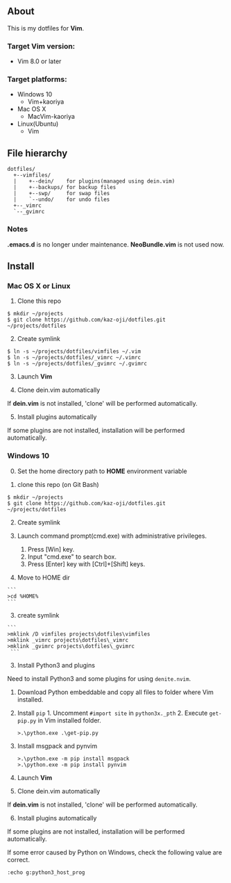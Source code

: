 ## About

This is my dotfiles for **Vim**.

### Target Vim version:
- Vim 8.0 or later

### Target platforms:
- Windows 10
  - Vim+kaoriya
- Mac OS X
  - MacVim-kaoriya
- Linux(Ubuntu)
  - Vim

## File hierarchy

```
dotfiles/
  +--vimfiles/
  |    +--dein/    for plugins(managed using dein.vim)
  |    +--backups/ for backup files
  |    +--swp/     for swap files
  |    `--undo/    for undo files
  +--_vimrc
  `--_gvimrc
```

### Notes

**.emacs.d** is no longer under maintenance.
**NeoBundle.vim** is not used now.

## Install

### Mac OS X or Linux

1. Clone this repo
  ```
  $ mkdir ~/projects
  $ git clone https://github.com/kaz-oji/dotfiles.git ~/projects/dotfiles
  ```

2. Create symlink
  ```
  $ ln -s ~/projects/dotfiles/vimfiles ~/.vim
  $ ln -s ~/projects/dotfiles/_vimrc ~/.vimrc
  $ ln -s ~/projects/dotfiles/_gvimrc ~/.gvimrc
  ```

3. Launch **Vim**

4. Clone dein.vim automatically

  If **dein.vim** is not installed, 'clone' will be performed automatically.

5. Install plugins automatically

  If some plugins are not installed, installation will be performed automatically.

### Windows 10

0. Set the home directory path to **HOME** environment variable

1. clone this repo (on Git Bash)

  ```
  $ mkdir ~/projects
  $ git clone https://github.com/kaz-oji/dotfiles.git ~/projects/dotfiles
  ```

2. Create symlink
  1. Launch command prompt(cmd.exe) with administrative privileges.
     1. Press [Win] key.
     2. Input "cmd.exe" to search box.
     3. Press [Enter] key with [Ctrl]+[Shift] keys.

  2. Move to HOME dir

    ```
    >cd %HOME%
    ```

  3. create symlink

    ```
    >mklink /D vimfiles projects\dotfiles\vimfiles
    >mklink _vimrc projects\dotfiles\_vimrc
    >mklink _gvimrc projects\dotfiles\_gvimrc
     ```

3. Install Python3 and plugins

  Need to install Python3 and some plugins for using `denite.nvim`.

  1. Download Python embeddable and copy all files to folder where Vim installed.
  2. Install `pip`
    1. Uncomment `#import site` in `python3x._pth`
    2. Execute `get-pip.py` in Vim installed folder.
       ```
       >.\python.exe .\get-pip.py
       ```
  3. Install msgpack and pynvim
     ```
     >.\python.exe -m pip install msgpack
     >.\python.exe -m pip install pynvim
     ```

4. Launch **Vim**

5. Clone dein.vim automatically

  If **dein.vim** is not installed, 'clone' will be performed automatically.

6. Install plugins automatically

  If some plugins are not installed, installation will be performed automatically.


If some error caused by Python on Windows, check the following value are correct.

```
:echo g:python3_host_prog
```
